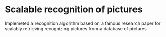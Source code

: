 # Scalable recognition of pictures

Implemeted a recognition algorithm based on a famous research paper for scalably retrieving recognizing pictures from a database of pictures
